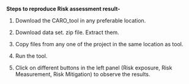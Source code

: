 **Steps to reproduce Risk assessment result-**

1. Download the CARO_tool in any preferable location.

2. Download data set. zip file. Extract them. 

3. Copy files from any one of the project in the same location as tool.

4. Run the tool.

5. Click on different buttons in the left panel (Risk exposure, Risk Measurement, Risk Mitigation) to observe the results.

